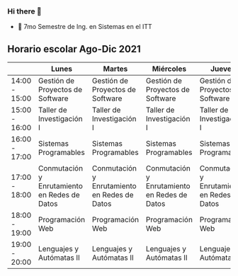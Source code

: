 ### Hi there 👋


- 🔭 7mo Semestre de Ing. en Sistemas en el ITT 


## Horario escolar Ago-Dic 2021
|                  | Lunes                                          | Martes                                         | Miércoles                                      | Jueves                                         | Viernes                                        |
|------------------|------------------------------------------------|------------------------------------------------|------------------------------------------------|------------------------------------------------|------------------------------------------------|
| 14:00    - 15:00 |        Gestión de  Proyectos de Software       |        Gestión de  Proyectos de Software       |        Gestión de  Proyectos de Software       |        Gestión de  Proyectos de Software       |        Gestión de  Proyectos de Software       |
| 15:00    - 16:00 |           Taller de  Investigación I           |           Taller de  Investigación I           |           Taller de  Investigación I           |           Taller de  Investigación I           |        Gestión de  Proyectos de Software       |
| 16:00   - 17:00  |              Sistemas Programables             |              Sistemas Programables             |              Sistemas Programables             |              Sistemas Programables             |                                                |
| 17:00    - 18:00 | Conmutación y  Enrutamiento  en Redes de Datos | Conmutación y  Enrutamiento  en Redes de Datos | Conmutación y  Enrutamiento  en Redes de Datos | Conmutación y  Enrutamiento  en Redes de Datos | Conmutación y  Enrutamiento  en Redes de Datos |
| 18:00    - 19:00 |                Programación Web                |                Programación Web                |                Programación Web                |                Programación Web                |                Programación Web                |
| 19:00    - 20:00 |            Lenguajes y Autómatas II            |            Lenguajes y Autómatas II            |            Lenguajes y Autómatas II            |            Lenguajes y Autómatas II            |            Lenguajes y Autómatas II            |
